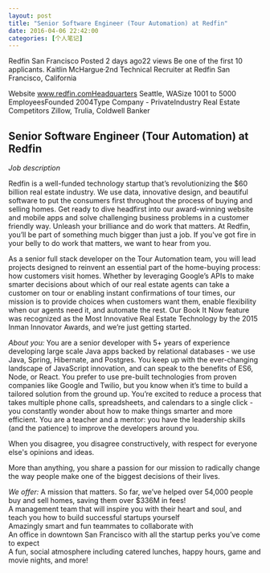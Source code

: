 ```yaml
---
layout: post
title: "Senior Software Engineer (Tour Automation) at Redfin"
date: 2016-04-06 22:42:00
categories: [个人笔记]
---
```



Redfin San Francisco
Posted 2 days ago22 views
Be one of the first 10 applicants.
Kaitlin McHargue·2nd
Technical Recruiter at Redfin
San Francisco, California

Website    www.redfin.comHeadquarters    Seattle, WASize    1001 to 5000 EmployeesFounded    2004Type    Company - PrivateIndustry
Real Estate Competitors    Zillow, Trulia, Coldwell Banker

Senior Software Engineer (Tour Automation) at Redfin
-----------------------------------------------------
*Job description*

Redfin is a well-funded technology startup that’s revolutionizing the $60 billion real estate industry. We use data, innovative design, and beautiful software to put the consumers first throughout the process of buying and selling homes. Get ready to dive headfirst into our award-winning website and mobile apps and solve challenging business problems in a customer friendly way. Unleash your brilliance and do work that matters. At Redfin, you’ll be part of something much bigger than just a job. If you've got fire in your belly to do work that matters, we want to hear from you.

As a senior full stack developer on the Tour Automation team, you will lead projects designed to reinvent an essential part of the home-buying process: how customers visit homes. Whether by leveraging Google’s APIs to make smarter decisions about which of our real estate agents can take a customer on tour or enabling instant confirmations of tour times, our mission is to provide choices when customers want them, enable flexibility when our agents need it, and automate the rest. Our Book It Now feature was recognized as the Most Innovative Real Estate Technology by the 2015 Inman Innovator Awards, and we’re just getting started.

*About you:*
You are a senior developer with 5+ years of experience developing large scale Java apps backed by relational databases - we use Java, Spring, Hibernate, and Postgres.
You keep up with the ever-changing landscape of JavaScript innovation, and can speak to the benefits of ES6, Node, or React.
You prefer to use pre-built technologies from proven companies like Google and Twilio, but you know when it’s time to build a tailored solution from the ground up.
You’re excited to reduce a process that takes multiple phone calls, spreadsheets, and calendars to a single click - you constantly wonder about how to make things smarter and more efficient.
You are a teacher and a mentor: you have the leadership skills (and the patience) to improve the developers around you.  

When you disagree, you disagree constructively, with respect for everyone else's opinions and ideas.  

More than anything, you share a passion for our mission to radically change the way people make one of the biggest decisions of their lives.  

*We offer:*
A mission that matters. So far, we’ve helped over 54,000 people buy and sell homes, saving them over $336M in fees!  
A management team that will inspire you with their heart and soul, and teach you how to build successful startups yourself  
Amazingly smart and fun teammates to collaborate with  
An office in downtown San Francisco with all the startup perks you’ve come to expect  
A fun, social atmosphere including catered lunches, happy hours, game and movie nights, and more!